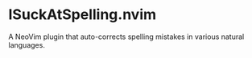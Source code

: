 # ISuckAtSpelling.nvim
A NeoVim plugin that auto-corrects spelling mistakes in various natural languages.
